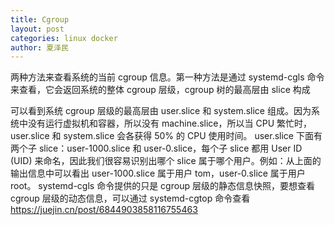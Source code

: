 ```yaml
---
title: Cgroup
layout: post
categories: linux docker
author: 夏泽民
---
```

两种方法来查看系统的当前 cgroup 信息。第一种方法是通过 systemd-cgls 命令来查看，它会返回系统的整体 cgroup 层级，cgroup 树的最高层由 slice 构成
<!-- more -->
可以看到系统 cgroup 层级的最高层由 user.slice 和 system.slice 组成。因为系统中没有运行虚拟机和容器，所以没有 machine.slice，所以当 CPU 繁忙时，user.slice 和 system.slice 会各获得 50% 的 CPU 使用时间。
user.slice 下面有两个子 slice：user-1000.slice 和 user-0.slice，每个子 slice 都用 User ID (UID) 来命名，因此我们很容易识别出哪个 slice 属于哪个用户。例如：从上面的输出信息中可以看出 user-1000.slice 属于用户 tom，user-0.slice 属于用户 root。
systemd-cgls 命令提供的只是 cgroup 层级的静态信息快照，要想查看 cgroup 层级的动态信息，可以通过 systemd-cgtop 命令查看
https://juejin.cn/post/6844903858116755463
